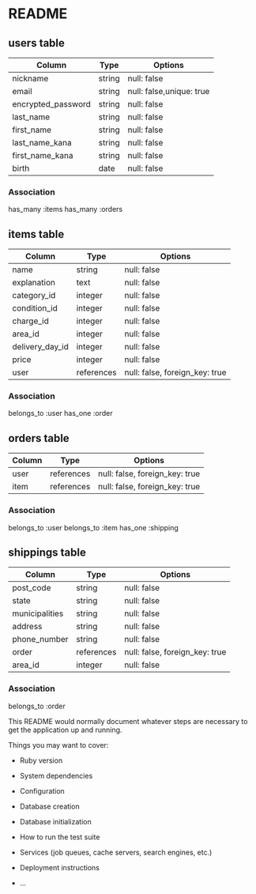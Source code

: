 # README

## users table
|Column             |Type       |Options                         | 
|-------------------|-----------|--------------------------------|
|nickname           |string     |null: false                     |
|email              |string     |null: false,unique: true        |
|encrypted_password |string     |null: false                     |
|last_name          |string     |null: false                     |
|first_name         |string     |null: false                     |
|last_name_kana     |string     |null: false                     |
|first_name_kana    |string     |null: false                     |
|birth              |date       |null: false                     |

### Association
has_many :items
has_many :orders

## items table
|Column             |Type       |Options                         | 
|-------------------|-----------|--------------------------------|
|name               |string     |null: false                     |
|explanation        |text       |null: false                     |
|category_id        |integer    |null: false                     |
|condition_id       |integer    |null: false                     |
|charge_id          |integer    |null: false                     |
|area_id            |integer    |null: false                     |
|delivery_day_id    |integer    |null: false                     |
|price              |integer    |null: false                     |
|user               |references |null: false, foreign_key: true  |

### Association
belongs_to  :user
has_one     :order

## orders table
|Column             |Type       |Options                         | 
|-------------------|-----------|--------------------------------|
|user               |references |null: false, foreign_key: true  |
|item               |references |null: false, foreign_key: true  |

### Association
belongs_to :user
belongs_to :item
has_one    :shipping

## shippings table
|Column             |Type       |Options                         | 
|-------------------|-----------|--------------------------------|
|post_code          |string     |null: false                     |
|state              |string     |null: false                     |
|municipalities     |string     |null: false                     |
|address            |string     |null: false                     |
|phone_number       |string     |null: false                     |
|order              |references |null: false, foreign_key: true  |
|area_id            |integer    |null: false                     |

### Association
belongs_to  :order




This README would normally document whatever steps are necessary to get the
application up and running.


Things you may want to cover:

* Ruby version

* System dependencies

* Configuration

* Database creation

* Database initialization

* How to run the test suite

* Services (job queues, cache servers, search engines, etc.)

* Deployment instructions

* ...

